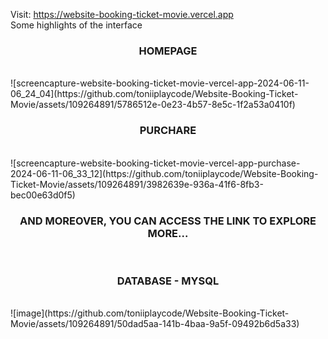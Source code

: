 Visit: https://website-booking-ticket-movie.vercel.app
<br />
Some highlights of the interface
<br />
<h3 align="center">
  HOMEPAGE
</h3>
<br />
![screencapture-website-booking-ticket-movie-vercel-app-2024-06-11-06_24_04](https://github.com/toniiplaycode/Website-Booking-Ticket-Movie/assets/109264891/5786512e-0e23-4b57-8e5c-1f2a53a0410f)
<br />
<h3 align="center">
  PURCHARE
</h3>
<br />
![screencapture-website-booking-ticket-movie-vercel-app-purchase-2024-06-11-06_33_12](https://github.com/toniiplaycode/Website-Booking-Ticket-Movie/assets/109264891/3982639e-936a-41f6-8fb3-bec00e63d0f5)
<br />
<h3 align="center">
  AND MOREOVER, YOU CAN ACCESS THE LINK TO EXPLORE MORE...
</h3>
<br />
<h3 align="center">
DATABASE - MYSQL
</h3>
<br />
![image](https://github.com/toniiplaycode/Website-Booking-Ticket-Movie/assets/109264891/50dad5aa-141b-4baa-9a5f-09492b6d5a33)
<br />
